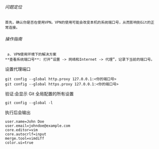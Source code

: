 ###### 问题定位

```
首先，确认你是否在使用VPN。VPN的使用可能会改变本机的系统端口号，从而影响到Git的正常连接。
```

######  操作指南

```
 a. VPN使用环境下的解决方案
**查看系统端口号**: 打开“设置 -> 网络和Internet -> 代理”，记录下当前的端口号。
```

设置代理端口

```
git config --global http.proxy 127.0.0.1:<你的端口号>
git config --global https.proxy 127.0.0.1:<你的端口号>
```

验证:会显示 Git 全局配置的所有设置

```
git config --global -l
```

执行后会输出

```
user.name=John Doe
user.email=johndoe@example.com
core.editor=vim
core.autocrlf=input
merge.tool=vimdiff
color.ui=true

```

